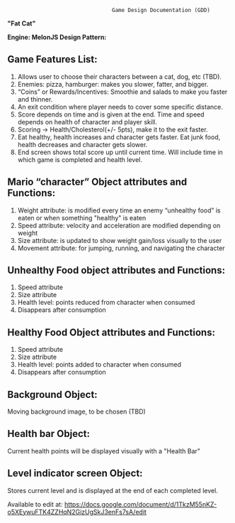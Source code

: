                                      Game Design Documentation (GDD)

<B> "Fat Cat" </B>

<B> Engine: MelonJS </B>
<B> Design Pattern: </B>
## Game Features List: 
1. Allows user to choose their characters between a cat, dog, etc (TBD).
2. Enemies: pizza, hamburger: makes you slower, fatter, and bigger.
3. “Coins” or Rewards/Incentives: Smoothie and salads to make you faster and thinner.
4. An exit condition where player needs to cover some specific distance.
5. Score depends on time and is given at the end. Time and speed depends on health of character and player skill.
6. Scoring -> Health/Cholesterol(+/- 5pts), make it to the exit faster.
7. Eat healthy, health increases and character gets faster. Eat junk food, health decreases and character gets slower.
8. End screen shows total score up until current time. Will include time in which game is completed and health level.

## Mario “character” Object attributes and Functions: 

1. Weight attribute: is modified every time an enemy “unhealthy food” is eaten or when something "healthy" is eaten
2. Speed attribute: velocity and acceleration are modified depending on weight
3. Size attribute: is updated to show weight gain/loss visually to the user
4. Movement attribute: for jumping, running, and navigating the character

## Unhealthy Food object attributes and Functions: 
1. Speed attribute
2. Size attribute
3. Health level: points reduced from character when consumed
4. Disappears after consumption

## Healthy Food Object attributes and Functions: 
1. Speed attribute
2. Size attribute
3. Health level: points added to character when consumed
4. Disappears after consumption

## Background Object: 
Moving background image, to be chosen (TBD)

## Health bar Object: 
Current health points will be displayed visually with a "Health Bar" 

## Level indicator screen Object: 
Stores current level and is displayed at the end of each completed level.


Available to edit at: https://docs.google.com/document/d/1TkzM55nKZ-o5XEywuFTK4ZZHqN2GizUgSkJ3enFs7sA/edit
